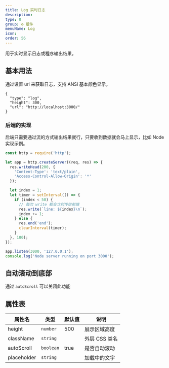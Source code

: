 ```yaml
---
title: Log 实时日志
description:
type: 0
group: ⚙ 组件
menuName: Log
icon:
order: 56
---
```


用于实时显示日志或程序输出结果。

## 基本用法

通过设置 url 来获取日志，支持 ANSI 基本颜色显示。

```schema: scope="body"
{
  "type": "log",
  "height": 300,
  "url": "http://localhost:3000/"
}
```

### 后端的实现

后端只需要通过流的方式输出结果就行，只要收到数据就会马上显示，比如 Node 实现示例。

```javascript
const http = require('http');

let app = http.createServer((req, res) => {
  res.writeHead(200, {
    'Content-Type': 'text/plain',
    'Access-Control-Allow-Origin': '*'
  });

  let index = 1;
  let timer = setInterval(() => {
    if (index < 50) {
      // 每次 write 都会立刻传给前端
      res.write(`line: ${index}\n`);
      index += 1;
    } else {
      res.end('end');
      clearInterval(timer);
    }
  }, 100);
});

app.listen(3000, '127.0.0.1');
console.log('Node server running on port 3000');
```

## 自动滚动到底部

通过 `autoScroll` 可以关闭此功能

## 属性表

| 属性名      | 类型      | 默认值 | 说明          |
| ----------- | --------- | ------ | ------------- |
| height      | `number`  | 500    | 展示区域高度  |
| className   | `string`  |        | 外层 CSS 类名 |
| autoScroll  | `boolean` | true   | 是否自动滚动  |
| placeholder | `string`  |        | 加载中的文字  |
